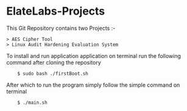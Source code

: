 # ElateLabs-Projects

This Git Repository contains two Projects :-

```
> AES Cipher Tool
> Linux Audit Hardening Evaluation System 
```

To install and run application application on terminal run the following command after cloning the repository

```
    $ sudo bash ./firstBoot.sh
```

After which to run the program simply follow the simple command on terminal
```
    $ ./main.sh
```